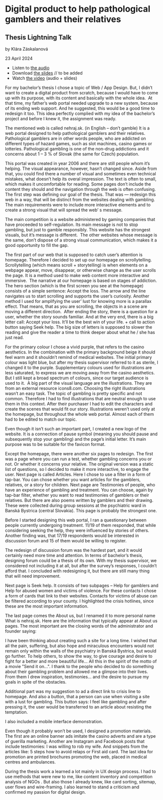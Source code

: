 # Digital product to help pathological gamblers and their relatives

## Thesis Lightning Talk

by Klára Záskalanová

23 April 2024

- Listen to [the audio](assets/audio.mp3)
- Download [the slides](assets/surname-title-slides.pdf) // to be added <!-- Link to your slides: PDF, Figma, etc. -->
- Watch [the video](https://drive.google.com/file/d/1gVJ8_jA_0o9wxuVn5Cwqr1U_FtXxAIFz/view?usp=share_link) (audio + slides)


For my bachelor’s thesis I chose a topic of Web / App Design. But, I didn’t want to create a digital product from scratch, because I would have to come up with its purpose, with its content and basically with the whole idea. 
At that time, my father’s web portal needed upgrade to a new system, because of its ending web support. And he suggested, this would be a good time to redesign it too. This idea perfectly complied with my idea of the bachelor’s project and before I knew it, the assignment was ready.

The mentioned web is called nehraj.sk. (in English – don’t gamble) It is a web portal designed to help pathological gamblers and their relatives. Pathological gamblers are in other words people, who are addicted on different types of hazard games, such as slot machines, casino games or lotteries. Pathological gambling is one of the non-drug addictions and it concerns about 1 – 3 % of Slovak (the same for Czech) population.

This portal was created in year 2006 and there are still people whom it’s helping. The visual appearance, however, hasn’t changed since. Aside from that, you could find there a number of visual and sometimes even technical mistakes, what doesn’t help its overal impression.  The text is often to small, which makes it uncomfortable for reading. Some pages don’t include the content they should and the navigation through the web is often confusing.  The first step was defining our goal of the thesis. That was — redesign this web in a way, that will be distinct from the websites dealing with gambling. The main requirements were to include more interactive elements and to create a strong visual that will spread the web’ s message.

The main competition is a website administered by gaming companies that have proceeded to self-regulation. Its main message is not to stop gambling, but just to gamble responsibly. This website has the strongest visuals, but it’s message is different.  The other websites whose message is the same, don’t dispose of a strong visual communication, which makes it a good opportunity to fill the gap.

The first part of our web that is supposed to catch user’s attention is homepage. Therefore I decided to set up our homepage on scrollytelling. Scrollytelling (which means scroll + storytelling) is when elements on a webpage appear, move, disappear, or otherwise change as the user scrolls the page. It is a method used to make web content more interactive and immersive. 
The narrative at our homepage is based on stages of addiction. The hero section (which is the first screen you see at the homepage) consists of a simple sentence: Accept the loss. The arrow and the line navigates us to start scrolling and supports the user’s curiosity. Another method I used for amplifying the user’ lust for knowing more is a parallax effect. That means, that as you are scrolling, the objects in a scene are moving a different direction. 
After ending the story, there is a question for a user, whether the story sounds familiar. And at the very end, there is a big letter call: Accept your loss. It’ll be the best win of your life. + call to action button saying Seek help. The big size of letters is supposed to slower the reading and give the reader a time to think deeper about what he / she has just read.

For the primary colour I chose a vivid purple, that refers to the casino aesthetics. In the combination with the primary background beige it should feel warm and it shouldn’t remind of medical websites. The initial primary colour was light blue, but after my thesis supervisor referred to it as sterile, I changed it to the purple. Supplementary colours used for illustrations are less saturated, to express we are moving away from the casino aesthetics. But I still kept a broad spectrum of colours, since our target audience is used to it.  A big part of the visual language are the illustrations. They are from an external resource icons8.com. Choosing the right illustrations wasn’t an easy task. The topic of gambling is pretty specific and not common. Therefore I had to find illustrations that are neutral enough to use them in this context. After their purchaser I had to edit the characters and create the scenes that would fit our story. Illustrations weren’t used only at the homepage, but throughout the whole web portal. Almost each of them had to be edited to match our topic.

Even though it isn’t such an important part, I created a new logo of the website. It is a connection of pause symbol (meaning you should pause and subsequently stop your gambling) and the page’s initial letter. It’s main purpose was to be suitable for the favicon format.

Except the homepage, there were another six pages to redesign. The first was a page where you can run a test, whether gambling concerns you or not. Or whether it concerns your relative. The original version was a static list of questions, so I decided to make it more interactive, to engage the user. Next  page is called Articles. Here I chose to use a filter in a form of tap-bar. You can chose whether you want articles for the gamblers, relatives, or a story for children. Next page are Testimonies of people, who have an experience of gambling and treatment. You can choose, again by tap-bar filter, whether you want to read testimonies of gamblers or their relatives. But there are also poems written by gamblers and their drawing. These were collected during group sessions at the psychiatric ward in Banská Bystrica (central Slovakia). This page is probably the strongest one.

Before I started designing this web portal, I ran a questionary between people currently undergoing  treatment. 11/19 of them responded, that while considering seeking the help, they were influenced by stories of others. Another finding was, that 17/19 respondents would be interested in discussion forum and 15 of them would be willing to register.

The redesign of discussion forum was the hardest part, and it would certainly need more time and attention. In terms of bachelor’s thesis, designing forum could be a thesis of its own. With my thesis supervisor, we considered not including it at all, but after the survey’s responses, I couldn’t afford that. I concluded with redesigning it, but there are still many thing that will need improvement.

Next page is Seek help. It consists of two subpages – Help for gamblers and Help for abused women and victims of violence. For these contacts I chose a form of cards that link to their websites. Contacts for victims of abuse can be filtered according to your county. I highlighted the crisis hotlines, since these are the most important information.

The last page comes the About us, but I renamed it to more personal name What is nehraj.sk. Here are the information that typically appear at About us pages. The most important are the closing words of the administrator and founder saying:

I have been thinking about creating such a site for a long time. I wished that all the pain, suffering, but also hope and miraculous encounters would not remain only within the walls of the psychiatry in Banská Bystrica, but would go further. To help others, to show the way, to give courage and desire to fight for a better and more beautiful life... All this in the spirit of the motto of a movie "Send it on...". I thank to the people who decided to do something about their gambling problem and allowed me a glimpse into their lives. From them I drew inspiration, testimonies... and the desire to pursue my goals in spite of the obstacles.

Additional part was my suggestion to ad a direct link to crisis line to homepage. And also a button, that a person can use when visiting a site with a lust for gambling. This button says: I feel like gambling and after pressing it, the user would be transferred to an article about resisting the temptation.

I also included a mobile interface demonstration.

Even though it probably won’t be used, I designed a promotion materials. The first are an online banner ads imitate the casino adverts and are a type of guerilla marketing. Another are Instagram and Facebook posts that include testimonies: I was willing to rob my wife. And snippets from the articles like: 5 steps how to avoid relaps or First aid card. The last idea for promotion are printed brochures promoting the web, placed in medical centres and ambulances.

During the thesis work a learned a lot mainly in UX design process. I had to use methods that were new to me, like content inventory and competition analysis of NGOs . But also those I already knew, like card sorting, sitemap, user flows and wire-framing. I also learned to stand a criticism and confirmed my passion for digital design. 
